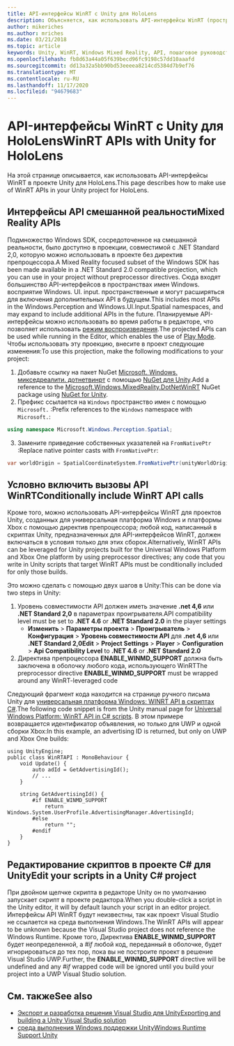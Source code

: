 ```yaml
---
title: API-интерфейсы WinRT с Unity для HoloLens
description: Объясняется, как использовать API-интерфейсы WinRT (пространство имен Windows) в проекте Unity для HoloLens.
author: mikeriches
ms.author: mriches
ms.date: 03/21/2018
ms.topic: article
keywords: Unity, WinRT, Windows Mixed Reality, API, пошаговое руководство, гарнитура смешанной реальности, гарнитура Windows Mixed Reality, гарнитура виртуальной реальности, интерфейсы API смешанной реальности
ms.openlocfilehash: fb8d63a44a05f639becd96fc9198c57dd10aaafd
ms.sourcegitcommit: dd13a32a5bb90bd53eeeea8214cd5384d7b9ef76
ms.translationtype: MT
ms.contentlocale: ru-RU
ms.lasthandoff: 11/17/2020
ms.locfileid: "94679683"
---
```

# <a name="winrt-apis-with-unity-for-hololens"></a><span data-ttu-id="ae98f-104">API-интерфейсы WinRT с Unity для HoloLens</span><span class="sxs-lookup"><span data-stu-id="ae98f-104">WinRT APIs with Unity for HoloLens</span></span>

<span data-ttu-id="ae98f-105">На этой странице описывается, как использовать API-интерфейсы WinRT в проекте Unity для HoloLens.</span><span class="sxs-lookup"><span data-stu-id="ae98f-105">This page describes how to make use of WinRT APIs in your Unity project for HoloLens.</span></span>

## <a name="mixed-reality-apis"></a><span data-ttu-id="ae98f-106">Интерфейсы API смешанной реальности</span><span class="sxs-lookup"><span data-stu-id="ae98f-106">Mixed Reality APIs</span></span>

<span data-ttu-id="ae98f-107">Подмножество Windows SDK, сосредоточенное на смешанной реальности, было доступно в проекции, совместимой с .NET Standard 2,0, которую можно использовать в проекте без директив препроцессора.</span><span class="sxs-lookup"><span data-stu-id="ae98f-107">A Mixed Reality focused subset of the Windows SDK has been made available in a .NET Standard 2.0 compatible projection, which you can use in your project without preprocessor directives.</span></span> <span data-ttu-id="ae98f-108">Сюда входят большинство API-интерфейсов в пространствах имен Windows. восприятие Windows. UI. input. пространственные и могут расширяться для включения дополнительных API в будущем.</span><span class="sxs-lookup"><span data-stu-id="ae98f-108">This includes most APIs in the Windows.Perception and Windows.UI.Input.Spatial namespaces, and may expand to include additional APIs in the future.</span></span> <span data-ttu-id="ae98f-109">Планируемые API-интерфейсы можно использовать во время работы в редакторе, что позволяет использовать [режим воспроизведения](https://docs.microsoft.com//windows/mixed-reality/unity-play-mode).</span><span class="sxs-lookup"><span data-stu-id="ae98f-109">The projected APIs can be used while running in the Editor, which enables the use of [Play Mode](https://docs.microsoft.com//windows/mixed-reality/unity-play-mode).</span></span> <span data-ttu-id="ae98f-110">Чтобы использовать эту проекцию, внесите в проект следующие изменения:</span><span class="sxs-lookup"><span data-stu-id="ae98f-110">To use this projection, make the following modifications to your project:</span></span>

1) <span data-ttu-id="ae98f-111">Добавьте ссылку на пакет NuGet [Microsoft. Windows. микседреалити. дотнетвинрт](https://www.nuget.org/packages/Microsoft.Windows.MixedReality.DotNetWinRT) с помощью [NuGet для Unity](https://github.com/GlitchEnzo/NuGetForUnity).</span><span class="sxs-lookup"><span data-stu-id="ae98f-111">Add a reference to the [Microsoft.Windows.MixedReality.DotNetWinRT](https://www.nuget.org/packages/Microsoft.Windows.MixedReality.DotNetWinRT) NuGet package using [NuGet for Unity](https://github.com/GlitchEnzo/NuGetForUnity).</span></span>
2) <span data-ttu-id="ae98f-112">Префикс ссылается на `Windows` пространство имен с помощью `Microsoft.` :</span><span class="sxs-lookup"><span data-stu-id="ae98f-112">Prefix references to the `Windows` namespace with `Microsoft.`:</span></span>
```cs
using namespace Microsoft.Windows.Perception.Spatial;
```
3) <span data-ttu-id="ae98f-113">Замените приведение собственных указателей на `FromNativePtr` :</span><span class="sxs-lookup"><span data-stu-id="ae98f-113">Replace native pointer casts with `FromNativePtr`:</span></span>
```cs
var worldOrigin = SpatialCoordinateSystem.FromNativePtr(unityWorldOriginPtr);
```

## <a name="conditionally-include-winrt-api-calls"></a><span data-ttu-id="ae98f-114">Условно включить вызовы API WinRT</span><span class="sxs-lookup"><span data-stu-id="ae98f-114">Conditionally include WinRT API calls</span></span>

<span data-ttu-id="ae98f-115">Кроме того, можно использовать API-интерфейсы WinRT для проектов Unity, созданных для универсальная платформа Windows и платформы Xbox с помощью директив препроцессора; любой код, написанный в скриптах Unity, предназначенных для API-интерфейсов WinRT, должен включаться в условия только для этих сборок.</span><span class="sxs-lookup"><span data-stu-id="ae98f-115">Alternatively, WinRT APIs can be leveraged for Unity projects built for the Universal Windows Platform and Xbox One platform by using preprocessor directives; any code that you write in Unity scripts that target WinRT APIs must be conditionally included for only those builds.</span></span> 

<span data-ttu-id="ae98f-116">Это можно сделать с помощью двух шагов в Unity:</span><span class="sxs-lookup"><span data-stu-id="ae98f-116">This can be done via two steps in Unity:</span></span>
1) <span data-ttu-id="ae98f-117">Уровень совместимости API должен иметь значение **.net 4,6** или **.NET Standard 2,0** в параметрах проигрывателя.</span><span class="sxs-lookup"><span data-stu-id="ae98f-117">API compatibility level must be set to **.NET 4.6** or **.NET Standard 2.0** in the player settings</span></span>
    - <span data-ttu-id="ae98f-118">**Изменить**  >  **Параметры проекта**  >  **Проигрыватель**  >  **Конфигурация**  >  **Уровень совместимости API** для **.net 4,6** или **.NET Standard 2,0**</span><span class="sxs-lookup"><span data-stu-id="ae98f-118">**Edit** > **Project Settings** > **Player** > **Configuration** > **Api Compatibility Level** to **.NET 4.6** or **.NET Standard 2.0**</span></span>
2) <span data-ttu-id="ae98f-119">Директива препроцессора **ENABLE_WINMD_SUPPORT** должна быть заключена в оболочку любого кода, использующего WinRT</span><span class="sxs-lookup"><span data-stu-id="ae98f-119">The preprocessor directive **ENABLE_WINMD_SUPPORT** must be wrapped around any WinRT-leveraged code</span></span>

<span data-ttu-id="ae98f-120">Следующий фрагмент кода находится на странице ручного письма Unity для [универсальная платформа Windows: WINRT API в скриптах C#](https://docs.unity3d.com/Manual/windowsstore-scripts.html).</span><span class="sxs-lookup"><span data-stu-id="ae98f-120">The following code snippet is from the Unity manual page for [Universal Windows Platform: WinRT API in C# scripts](https://docs.unity3d.com/Manual/windowsstore-scripts.html).</span></span> <span data-ttu-id="ae98f-121">В этом примере возвращается идентификатор объявления, но только для UWP и одной сборки Xbox:</span><span class="sxs-lookup"><span data-stu-id="ae98f-121">In this example, an advertising ID is returned, but only on UWP and Xbox One builds:</span></span>

```
using UnityEngine;
public class WinRTAPI : MonoBehaviour {
    void Update() {
        auto adId = GetAdvertisingId();
        // ...
    }

    string GetAdvertisingId() {
        #if ENABLE_WINMD_SUPPORT
            return Windows.System.UserProfile.AdvertisingManager.AdvertisingId;
        #else
            return "";
        #endif
    }
}
```

## <a name="edit-your-scripts-in-a-unity-c-project"></a><span data-ttu-id="ae98f-122">Редактирование скриптов в проекте C# для Unity</span><span class="sxs-lookup"><span data-stu-id="ae98f-122">Edit your scripts in a Unity C# project</span></span>

<span data-ttu-id="ae98f-123">При двойном щелчке скрипта в редакторе Unity он по умолчанию запускает скрипт в проекте редактора.</span><span class="sxs-lookup"><span data-stu-id="ae98f-123">When you double-click a script in the Unity editor, it will by default launch your script in an editor project.</span></span> <span data-ttu-id="ae98f-124">Интерфейсы API WinRT будут неизвестны, так как проект Visual Studio не ссылается на среда выполнения Windows.</span><span class="sxs-lookup"><span data-stu-id="ae98f-124">The WinRT APIs will appear to be unknown because the Visual Studio project does not reference the Windows Runtime.</span></span> <span data-ttu-id="ae98f-125">Кроме того, Директива **ENABLE_WINMD_SUPPORT** будет неопределенной, а *#if* любой код, переданный в оболочке, будет игнорироваться до тех пор, пока вы не построите проект в решение Visual Studio UWP.</span><span class="sxs-lookup"><span data-stu-id="ae98f-125">Further, the **ENABLE_WINMD_SUPPORT** directive will be undefined and any *#if* wrapped code will be ignored until you build your project into a UWP Visual Studio solution.</span></span>

## <a name="see-also"></a><span data-ttu-id="ae98f-126">См. также</span><span class="sxs-lookup"><span data-stu-id="ae98f-126">See also</span></span>
* [<span data-ttu-id="ae98f-127">Экспорт и разработка решения Visual Studio для Unity</span><span class="sxs-lookup"><span data-stu-id="ae98f-127">Exporting and building a Unity Visual Studio solution</span></span>](exporting-and-building-a-unity-visual-studio-solution.md)
* [<span data-ttu-id="ae98f-128">среда выполнения Windows поддержки Unity</span><span class="sxs-lookup"><span data-stu-id="ae98f-128">Windows Runtime Support Unity</span></span>](https://docs.unity3d.com/Manual/IL2CPP-WindowsRuntimeSupport.html)
